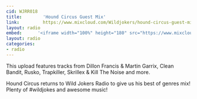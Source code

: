 ```yaml
---
cid: WJRR018
title:        'Hound Circus Guest Mix'
link:         https://www.mixcloud.com/Wildjokers/hound-circus-guest-mix-11-09-14/
layout: radio
embed:		'<iframe width="100%" height="180" src="https://www.mixcloud.com/widget/iframe/?embed_type=widget_standard&amp;embed_uuid=ef9272fa-565f-4576-8a3d-90a368dfe1ab&amp;feed=https%3A%2F%2Fwww.mixcloud.com%2FWildjokers%2Fhound-circus-guest-mix-11-09-14%2F&amp;hide_cover=1&amp;hide_tracklist=1&amp;replace=0" frameborder="0"></iframe>'
layout: radio
categories:
- radio
---
```


This upload features tracks from Dillon Francis & Martin Garrix, Clean Bandit, Rusko, Trapkiller, Skrillex & Kill The Noise and more.

Hound Circus returns to Wild Jokers Radio to give us his best of genres mix! Plenty of #wildjokes and awesome music!